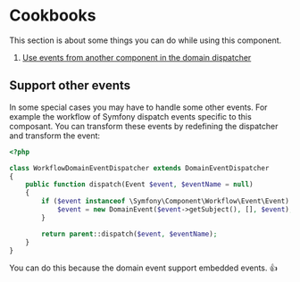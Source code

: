 Cookbooks
=========

This section is about some things you can do while using this component.

1. [Use events from another component in the domain dispatcher](#support_other_events)


Support other events
--------------------

In some special cases you may have to handle some other events. For example
the workflow of Symfony dispatch events specific to this composant. You can
transform these events by redefining the dispatcher and transform the event:

```php
<?php

class WorkflowDomainEventDispatcher extends DomainEventDispatcher
{
    public function dispatch(Event $event, $eventName = null)
    {
        if ($event instanceof \Symfony\Component\Workflow\Event\Event) {
            $event = new DomainEvent($event->getSubject(), [], $event);
        }

        return parent::dispatch($event, $eventName);
    }
}
```

You can do this because the domain event support embedded events. 👍
